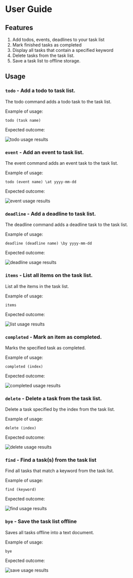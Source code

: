 # User Guide

## Features
1. Add todos, events, deadlines to your task list
2. Mark finished tasks as completed
3. Display all tasks that contain a specified keyword
4. Delete tasks from the task list.
5. Save a task list to offline storage.
## Usage

### `todo` - Add a todo to task list.

The todo command adds a todo task to the task list.

Example of usage: 

`todo (task name)`

Expected outcome:

![todo usage results](./todo.png?raw=true)



### `event` - Add an event to task list.

The event command adds an event task to the task list.

Example of usage:

`todo (event name) \at yyyy-mm-dd`

Expected outcome:

![event usage results](./event.png?raw=true)



### `deadline` - Add a deadline to task list.

The deadline command adds a deadline task to the task list.

Example of usage:

`deadline (deadline name) \by yyyy-mm-dd`

Expected outcome:

![deadline usage results](./deadline.png?raw=true)



### `items` - List all items on the task list.

List all the items in the task list.

Example of usage:

`items`

Expected outcome:

![list usage results](./items.png?raw=true)


### `completed` - Mark an item as completed.

Marks the specified task as completed.

Example of usage:

`completed (index)`

Expected outcome:

![completed usage results](./completed.png?raw=true)


### `delete` - Delete a task from the task list.

Delete a task specified by the index from the task list.

Example of usage:

`delete (index)`

Expected outcome:

![delete usage results](./delete.png?raw=true)


### `find` - Find a task(s) from the task list

Find all tasks that match a keyword from the task list.

Example of usage:

`find (keyword)`

Expected outcome:

![find usage results](./find.png?raw=true)


### `bye` - Save the task list offline

Saves all tasks offline into a text document.

Example of usage:

`bye`

Expected outcome:

![save usage results](./save.png?raw=true)

